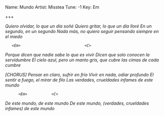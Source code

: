Name: Mundo
Artist: Misstea
Tune: -1
Key: Em

+++

<Em>                      <C>
Quiero olvidar, lo que un día soñé 
<G>                      <B7> 
Quiero gritar, lo que un día lloré
        <Em>           <C>
En un segundo, en un segundo 
<G>          <B7>
Nada más, no quiero seguir pensando siempre
	  <Em>   <C><G><B7>
en el miedo

       <Em>                             <C>
Porque dicen que nadie sabe lo que es vivir
<G>                            <B7>
Dicen que solo conocen la servidumbre
   <Em>                <C>
El cielo azul, pero un manto gris,
    <G>                       <B7>
que cubre las cimas de cada cumbre

[CHORUS]
          <Em>                 <C>
Pensar en claro, sufrir en frio
         <G>            <B7>
Vivir en nada, odiar profundo
      <Em>              <C>
El sentir a fuego, el mirar de filo
       <G>                                 <B7> 
Las verdades, crueldades infames de este mundo



          <Em>           <C>
De este mundo, de este mundo
          <G>                                           <B7>
De este mundo, (verdades, crueldades infames) de este mundo


